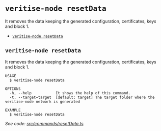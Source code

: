 `veritise-node resetData`
=========================

It removes the data keeping the generated configuration, certificates, keys and block 1.

* [`veritise-node resetData`](#veritise-node-resetdata)

## `veritise-node resetData`

It removes the data keeping the generated configuration, certificates, keys and block 1.

```
USAGE
  $ veritise-node resetData

OPTIONS
  -h, --help           It shows the help of this command.
  -t, --target=target  [default: target] The target folder where the veritise-node network is generated

EXAMPLE
  $ veritise-node resetData
```

_See code: [src/commands/resetData.ts](https://github.com/veritise/veritise-node/blob/v1.0.9/src/commands/resetData.ts)_
